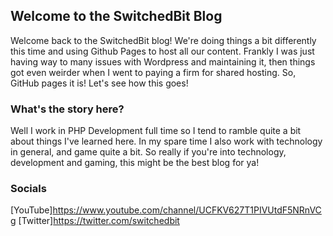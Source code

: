 ## Welcome to the SwitchedBit Blog

Welcome back to the SwitchedBit blog! We're doing things a bit differently this time and using Github Pages to host all our content. Frankly I was just having way to many issues with Wordpress and maintaining it, then things got even weirder when I went to paying a firm for shared hosting.
So, GitHub pages it is! Let's see how this goes!

### What's the story here?
Well I work in PHP Development full time so I tend to ramble quite a bit about things I've learned here. In my spare time I also work with technology in general, and game quite a bit. So really if you're into technology, development and gaming, this might be the best blog for ya!


### Socials

[YouTube]https://www.youtube.com/channel/UCFKV627T1PIVUtdF5NRnVCg
[Twitter]https://twitter.com/switchedbit

